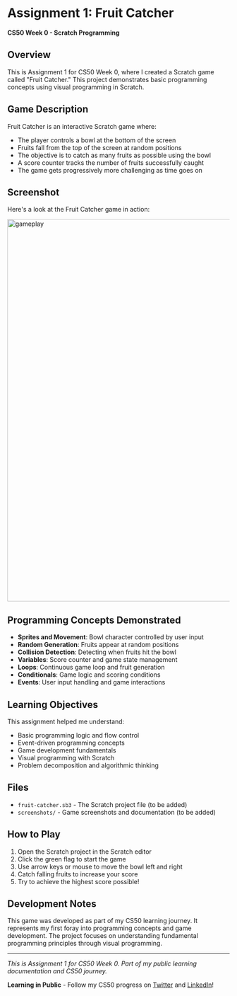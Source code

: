 # Assignment 1: Fruit Catcher
**CS50 Week 0 - Scratch Programming**

## Overview
This is Assignment 1 for CS50 Week 0, where I created a Scratch game called "Fruit Catcher." This project demonstrates basic programming concepts using visual programming in Scratch.

## Game Description
Fruit Catcher is an interactive Scratch game where:
- The player controls a bowl at the bottom of the screen
- Fruits fall from the top of the screen at random positions
- The objective is to catch as many fruits as possible using the bowl
- A score counter tracks the number of fruits successfully caught
- The game gets progressively more challenging as time goes on

## Screenshot
Here's a look at the Fruit Catcher game in action:


<img width="1102" height="864" alt="gameplay" src="https://github.com/user-attachments/assets/8cce825b-af2c-479e-bb7f-3c480f63adc5" />

## Programming Concepts Demonstrated
- **Sprites and Movement**: Bowl character controlled by user input
- **Random Generation**: Fruits appear at random positions
- **Collision Detection**: Detecting when fruits hit the bowl
- **Variables**: Score counter and game state management
- **Loops**: Continuous game loop and fruit generation
- **Conditionals**: Game logic and scoring conditions
- **Events**: User input handling and game interactions

## Learning Objectives
This assignment helped me understand:
- Basic programming logic and flow control
- Event-driven programming concepts
- Game development fundamentals
- Visual programming with Scratch
- Problem decomposition and algorithmic thinking

## Files
- `fruit-catcher.sb3` - The Scratch project file (to be added)
- `screenshots/` - Game screenshots and documentation (to be added)

## How to Play
1. Open the Scratch project in the Scratch editor
2. Click the green flag to start the game
3. Use arrow keys or mouse to move the bowl left and right
4. Catch falling fruits to increase your score
5. Try to achieve the highest score possible!

## Development Notes
This game was developed as part of my CS50 learning journey. It represents my first foray into programming concepts and game development. The project focuses on understanding fundamental programming principles through visual programming.

---
*This is Assignment 1 for CS50 Week 0. Part of my public learning documentation and CS50 journey.*

**Learning in Public** - Follow my CS50 progress on [Twitter](https://twitter.com/yourusername) and [LinkedIn](https://linkedin.com/in/yourprofile)!
